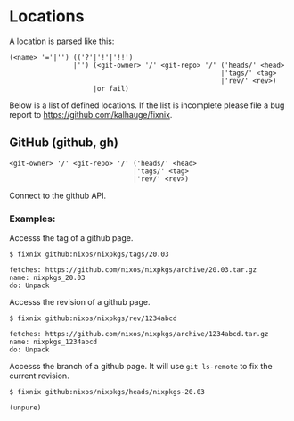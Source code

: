 # Locations
A location is parsed like this:

    (<name> '='|'') (('?'|'!'|'!!')
                    |'') (<git-owner> '/' <git-repo> '/' ('heads/' <head>
                                                         |'tags/' <tag>
                                                         |'rev/' <rev>)
                         |or fail)

Below is a list of defined locations. If the list is incomplete please
file a bug report to https://github.com/kalhauge/fixnix.

## GitHub (github, gh)

    <git-owner> '/' <git-repo> '/' ('heads/' <head>
                                   |'tags/' <tag>
                                   |'rev/' <rev>)

Connect to the github API.

### Examples:

Accesss the tag of a github page.

    $ fixnix github:nixos/nixpkgs/tags/20.03
    
    fetches: https://github.com/nixos/nixpkgs/archive/20.03.tar.gz
    name: nixpkgs_20.03
    do: Unpack

Accesss the revision of a github page.

    $ fixnix github:nixos/nixpkgs/rev/1234abcd
    
    fetches: https://github.com/nixos/nixpkgs/archive/1234abcd.tar.gz
    name: nixpkgs_1234abcd
    do: Unpack

Accesss the branch of a github page. It will use `git ls-remote` to fix
the current revision.

    $ fixnix github:nixos/nixpkgs/heads/nixpkgs-20.03
    
    (unpure)
